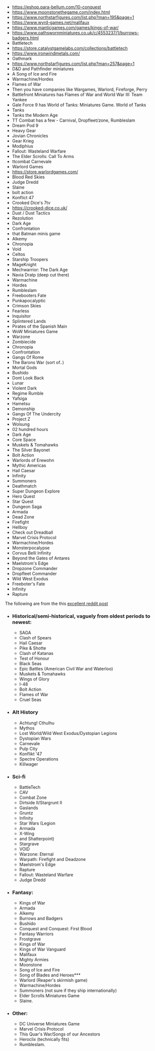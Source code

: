 * https://eshop.para-bellum.com/10-conquest
* https://www.moonstonethegame.com/index.html
* https://www.northstarfigures.com/list.php?man=195&page=1
* https://www.wyrd-games.net/malifaux
* https://www.manticgames.com/games/kings-of-war/
* https://www.oathswornminiatures.co.uk/c/4553237/1/burrows-badgers.html
* Battletech
* https://store.catalystgamelabs.com/collections/battletech
* https://www.ironwindmetals.com/
* Oathmark
* https://www.northstarfigures.com/list.php?man=257&page=1
* D&D and Pathfinder miniatures
* A Song of Ice and Fire
* Warmachine/Hordes
* Flames of War
* Then you have companies like Wargames, Warlord, Fireforge, Perry
* Battlefront Miniatures has Flames of War and World War III: Team Yankee
* Gale Force 9 has World of Tanks: Miniatures Game. World of Tanks
* Tanks
* Tanks the Modern Age
* TT Combat has a few - Carnival, Dropfleet/zone, Rumbleslam
* Dream Pod 9
* Heavy Gear
* Jovian Chronicles
* Gear Krieg
* Modiphius
* Fallout: Wasteland Warfare
* The Elder Scrolls: Call To Arms
* ttcombat Carnevale
* Warlord Games
* https://store.warlordgames.com/
* Blood Red Skies
* Judge Dredd
* Slaine
* bolt action
* Konflict 47
* Crooked Dice's 7tv
* https://crooked-dice.co.uk/
* Dust / Dust Tactics
* Rezolution
* Dark Age
* Confrontation
* that Batman minis game
* Alkemy
* Chronopia
* Void
* Celtos
* Starship Troopers
* MageKnight
* Mechwarrior: The Dark Age
* Navia Dratp (deep cut there)
* Warmachine
* Hordes
* Rumbleslam
* Freebooters Fate
* Punkapocalyptic
* Crimson Skies
* Fearless
* Inquisitor
* Splintered Lands
* Pirates of the Spanish Main
* WoW Miniatures Game
* Warzone
* Zombiecide
* Chronopia
* Confrontation
* Gangs Of Rome
* The Barons War (sort of..)
* Mortal Gods
* Bushido
* Dont Look Back
* Lunar
* Violent Dark
* Regime Rumble
* Yafsiga
* Hametsu
* Demonship
* Gangs Of The Undercity
* Project Z
* Wolsung
* 02 hundred hours
* Dark Age
* Core Space
* Muskets & Tomahawks
* The Silver Bayonet
* Bolt Action
* Warlords of Erewohn
* Mythic Americas
* Hail Caesar
* Infinity
* Summoners
* Deathmatch
* Super Dungeon Explore
* Hero Quest
* Star Quest
* Dungeon Saga
* Armada
* Dead Zone
* Firefight
* Hellboy
* Check out Dreadball
* Marvel Crisis Protocol
* Warmachine/Hordes
* Monsterpocalypse
* Corvus Belli Infinity
* Beyond the Gates of Antares
* Maelstrom's Edge
* Dropzone Commander
* Dropfleet Commander
* Wild West Exodus
* Freeboter's Fate
* Infinity
* Rapture

The following are from the this [excellent reddit post](https://old.reddit.com/r/minipainting/comments/12ivic3/games_with_a_dedicated_line_of_minis/jfwdlod/)

* ### Historical/semi-historical, vaguely from oldest periods to newest:
  * SAGA
  * Clash of Spears
  * Hail Caesar
  * Pike & Shotte
  * Clash of Katanas
  * Test of Honour
  * Black Seas
  * Epic Battles (American Civil War and Waterloo)
  * Muskets & Tomahawks
  * Wings of Glory
  * I-48
  * Bolt Action
  * Flames of War
  * Cruel Seas
* ### Alt History
  * Achtung! Cthulhu
  * Mythos
  * Lost World/Wild West Exodus/Dystopian Legions
  * Dystopian Wars
  * Carnevale
  * Pulp City
  * Konflikt '47
  * Spectre Operations
  * Killwager
* ### Sci-fi
  * BattleTech
  * CAV
  * Combat Zone
  * Dirtside II/Stargrunt II
  * Gaslands
  * Gruntz
  * Infinity
  * Star Wars (Legion
  * Armada
  * X-Wing
  * and Shatterpoint)
  * Stargrave
  * VOID
  * Warzone: Eternal
  * Warpath: Firefight and Deadzone
  * Maelstrom's Edge
  * Rapture
  * Fallout: Wasteland Warfare
  * Judge Dredd
* ### Fantasy:
  * Kings of War
  * Armada
  * Alkemy
  * Burrows and Badgers
  * Bushido
  * Conquest and Conquest: First Blood
  * Fantasy Warriors
  * Frostgrave
  * Kings of War
  * Kings of War Vanguard
  * Malifaux
  * Mighty Armies
  * Moonstone
  * Song of Ice and Fire
  * Song of Blades and Heroes***
  * Warlord (Reaper's skirmish game)
  * Warmachine/Hordes
  * Summoners (not sure if they ship internationally)
  * Elder Scrolls Miniatures Game
  * Slaine.
* ### Other:
  * DC Universe Miniatures Game
  * Marvel Crisis Protocol
  * This Quar's War/Songs of our Ancestors
  * Heroclix (technically fits)
  * Rumbleslam.

